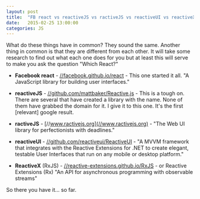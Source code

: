 ```yaml
---
layout: post
title:  "FB react vs reactiveJS vs ractiveJS vs reactiveUI vs reactiveX"
date:   2015-02-25 13:00:00
categories: JS
---
```

What do these things have in common? They sound the same. Another thing in common is that they are different from each other. It will take some research to find out what each one does for you but at least this will serve to make you ask the question "Which React?"


*	**Facebook react** - [//facebook.github.io/react](//facebook.github.io/react) - This one started it all. "A JavaScript library for building user interfaces."

*	**reactiveJS** - [//github.com/mattbaker/Reactive.js](//github.com/mattbaker/Reactive.js) - This is a tough on. There are several that have created a library with the name. None of them have grabbed the domain for it. I give it to this one. It's the first [relevant] google result.

*	**ractiveJS** - [//www.ractivejs.org](//www.ractivejs.org) - "The Web UI library for perfectionists with deadlines."

*	**reactiveUI** - [//github.com/reactiveui/ReactiveUI](//github.com/reactiveui/ReactiveUI) - "A MVVM framework that integrates with the Reactive Extensions for .NET to create elegant, testable User Interfaces that run on any mobile or desktop platform."

*	**ReactiveX** (RxJS) - [//reactive-extensions.github.io/RxJS](//reactive-extensions.github.io/RxJS) - or Reactive Extensions (Rx) "An API for asynchronous programming with observable streams"

So there you have it... so far.
